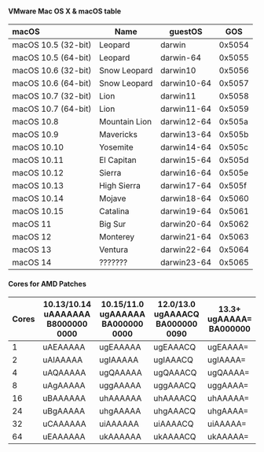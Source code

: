 #### VMware Mac OS X & macOS table

| macOS                 | Name          | guestOS             |  GOS   |
|:----------------------|---------------|---------------------|--------|
| macOS 10.5 (32-bit)   | Leopard       | darwin              | 0x5054 |
| macOS 10.5 (64-bit)   | Leopard       | darwin-64           | 0x5055 |
| macOS 10.6 (32-bit)   | Snow Leopard  | darwin10            | 0x5056 |
| macOS 10.6 (64-bit)   | Snow Leopard  | darwin10-64         | 0x5057 |
| macOS 10.7 (32-bit)   | Lion          | darwin11            | 0x5058 |
| macOS 10.7 (64-bit)   | Lion          | darwin11-64         | 0x5059 |
| macOS 10.8            | Mountain Lion | darwin12-64         | 0x505a |
| macOS 10.9            | Mavericks     | darwin13-64         | 0x505b |
| macOS 10.10           | Yosemite      | darwin14-64         | 0x505c |
| macOS 10.11           | El Capitan    | darwin15-64         | 0x505d |
| macOS 10.12           | Sierra        | darwin16-64         | 0x505e |
| macOS 10.13           | High Sierra   | darwin17-64         | 0x505f |
| macOS 10.14           | Mojave        | darwin18-64         | 0x5060 |
| macOS 10.15           | Catalina      | darwin19-64         | 0x5061 |
| macOS 11              | Big Sur       | darwin20-64         | 0x5062 |
| macOS 12              | Monterey      | darwin21-64         | 0x5063 |
| macOS 13              | Ventura       | darwin22-64         | 0x5064 |
| macOS 14              | ???????       | darwin23-64         | 0x5065 |


#### Cores for AMD Patches

| Cores | 10.13/10.14<br/>uAAAAAAA<br/>B8000000 0000 | 10.15/11.0<br/>ugAAAAAA<br/>BA000000 0000 | 12.0/13.0<br/>ugAAAACQ<br/>BA000000 0090 | 13.3+<br/>ugAAAAA=<br/>BA000000 |
|-------|---------------------------------------------|--------------------------------------------|------------------------|----------------------------|
| 1     | uAEAAAAA                                    | ugEAAAAA                                   | ugEAAACQ               | ugEAAAA=                   |
| 2     | uAIAAAAA                                    | ugIAAAAA                                   | ugIAAACQ               | ugIAAAA=                   |
| 4     | uAQAAAAA                                    | ugQAAAAA                                   | ugQAAACQ               | ugQAAAA=                   |
| 8     | uAgAAAAA                                    | uggAAAAA                                   | uggAAACQ               | uggAAAA=                   |
| 16    | uBAAAAAA                                    | uhAAAAAA                                   | uhAAAACQ               | uhAAAAA=                   |
| 24    | uBgAAAAA                                    | uhgAAAAA                                   | uhgAAACQ               | uhgAAAA=                   |
| 32    | uCAAAAAA                                    | uiAAAAAA                                   | uiAAAACQ               | uiAAAAA=                   |
| 64    | uEAAAAAA                                    | ukAAAAAA                                   | ukAAAACQ               | ukAAAAA=                   |
